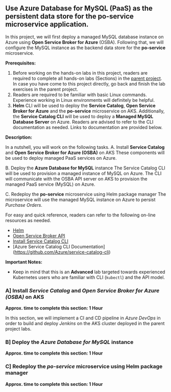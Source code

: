 ## Use Azure Database for MySQL (PaaS) as the persistent data store for the po-service microservice application.

In this project, we will first deploy a managed MySQL database instance on Azure using **Open Service Broker for Azure** (OSBA).  Following that, we will configure the MySQL instance as the backend data store for the **po-service** microservice.

**Prerequisites:**
1.  Before working on the hands-on labs in this project, readers are required to complete all hands-on labs (Sections) in the [parent project](https://github.com/ganrad/k8s-springboot-data-rest).  In case you have come to this project directly, go back and finish the lab exercises in the parent project.
2.  Readers are required to be familiar with basic Linux commands.  Experience working in Linux environments will definitely be helpful.
3.  **Helm** CLI will be used to deploy the **Service Catalog**, **Open Service Broker for Azure** and the **po-service** microservice on AKS. Additionally, the **Service Catalog CLI** will be used to deploy a **Managed MySQL Database Server** on Azure.  Readers are advised to refer to the CLI documentation as needed.  Links to documentation are provided below.

**Description:**

In a nutshell, you will work on the following tasks.
A. Install **Service Catalog** and **Open Service Broker for Azure (OSBA)** on AKS
   These components will be used to deploy managed PaaS services on Azure.

B. Deploy the **Azure Database for MySQL** instance
   The Service Catalog CLI will be used to provision a managed instance of MySQL on Azure.  The CLI will communicate with the OSBA API server on AKS to provision the managed PaaS service (MySQL) on Azure.

C. Redeploy the **po-service** microservice using Helm package manager
   The microservice will use the managed MySQL instance on Azure to persist *Purchase Orders*.

For easy and quick reference, readers can refer to the following on-line resources as needed.
- [Helm](https://docs.helm.sh/)
- [Open Service Broker API](https://www.openservicebrokerapi.org/)
- [Install Service Catalog CLI](https://svc-cat.io/docs/install/#installing-the-service-catalog-cli)
- [Azure Service Catalog CLI Documentation] (https://github.com/Azure/service-catalog-cli)

**Important Notes:**
- Keep in mind that this is an **Advanced** lab targeted towards experienced Kubernetes users who are familiar with CLI (`kubectl`) and the API model.

### A] Install *Service Catalog* and *Open Service Broker for Azure (OSBA)* on AKS
**Approx. time to complete this section: 1 Hour**

In this section, we will implement a CI and CD pipeline in *Azure DevOps* in order to build and deploy *Jenkins* on the AKS cluster deployed in the parent project labs.

### B] Deploy the *Azure Database for MySQL* instance
**Approx. time to complete this section: 1 Hour**


### C] Redeploy the *po-service* microservice using Helm package manager
**Approx. time to complete this section: 1 Hour**

